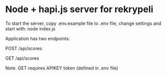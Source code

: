 # Node + hapi.js server for rekrypeli

To start the server, copy .env.example file to .env file, change settings and start with: node index.js

Application has two endpoints:

POST /api/scores

GET /api/scores

Note. GET requires APIKEY token (defined in .env file)
